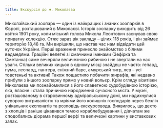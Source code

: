 ```yaml
---
title: Екскурсія до м. Миколаєва
---
```


Микола́ївський зоопа́рк — один із найкращих і знаних зоопарків в Європі, розташований в Миколаєві. Історія зоопарку виходить від 26 квітня 1901 року, коли міський голова Микола Леонтович заснував свою приватну колекцію. Отже зараз вік закладу – цілих 118 років, і він займає територію 18,48 га. Ми вирішили, що настав час нам відвідати цей куточок України. Перші враження принесло знайомство з білими ведмедями. Граційні велетні зі смачними іменами (Зефірка та Сметанка) саме вечеряли величезною рибиною і не звертали на нас уваги. Стільки великих кицьок в одному місці знайдеш не часто: гепард, пума, леопард, пантера, сніжний барс, амурський тигр, лев – усі товстенькі та активні! Також пощастило побачити жирафів, які недавно прибули з іншого зоопарку прямо у новий вольєр. Крім огляду візитівки Миколаєва ми познайомилися з його славетною судобудівною історією, яка, власне і стала причиною народження сучасного міста. У музеї, розташованому в старовинному адміральському домі, ми надихнулися суворою витривалістю та мріями його колишніх господарів через безліч унікальних експонатів та розповідь екскурсовода. Виявилось, що дехто з хлопців і раніше цікавився темою кораблебудування і, дівчатам же сподобались діорама першої верфі та величезні картини у виставкових залах.

<slideshow />
